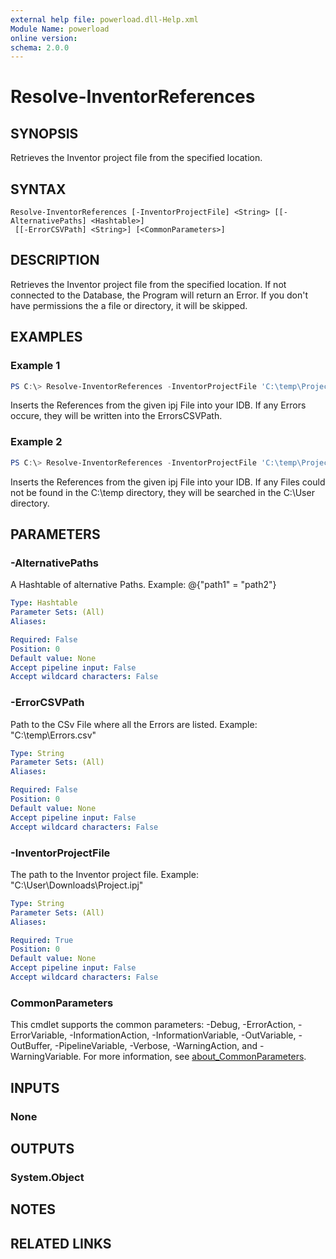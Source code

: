```yaml
---
external help file: powerload.dll-Help.xml
Module Name: powerload
online version:
schema: 2.0.0
---
```


# Resolve-InventorReferences

## SYNOPSIS
Retrieves the Inventor project file from the specified location.

## SYNTAX

```
Resolve-InventorReferences [-InventorProjectFile] <String> [[-AlternativePaths] <Hashtable>]
 [[-ErrorCSVPath] <String>] [<CommonParameters>]
```

## DESCRIPTION
Retrieves the Inventor project file from the specified location.
If not connected to the Database, the Program will return an Error.
If you don't have permissions the a file or directory, it will be skipped.

## EXAMPLES

### Example 1
```powershell
PS C:\> Resolve-InventorReferences -InventorProjectFile 'C:\temp\Project.ipj' -ErrorCSVPath 'C:\temp\Errors.csv'
```

Inserts the References from the given ipj File into your IDB. If any Errors occure, they will be written into the ErrorsCSVPath.

### Example 2
```powershell
PS C:\> Resolve-InventorReferences -InventorProjectFile 'C:\temp\Project.ipj' -AlternativePaths @{"C:\temp" = "C:\User"}
```

Inserts the References from the given ipj File into your IDB. If any Files could not be found in the C:\temp directory, they will be searched in the C:\User directory.

## PARAMETERS

### -AlternativePaths
A Hashtable of alternative Paths. Example: @{"path1" = "path2"}

```yaml
Type: Hashtable
Parameter Sets: (All)
Aliases:

Required: False
Position: 0
Default value: None
Accept pipeline input: False
Accept wildcard characters: False
```

### -ErrorCSVPath
Path to the CSv File where all the Errors are listed. Example: "C:\temp\Errors.csv"

```yaml
Type: String
Parameter Sets: (All)
Aliases:

Required: False
Position: 0
Default value: None
Accept pipeline input: False
Accept wildcard characters: False
```

### -InventorProjectFile
The path to the Inventor project file. Example: "C:\User\Downloads\Project.ipj"

```yaml
Type: String
Parameter Sets: (All)
Aliases:

Required: True
Position: 0
Default value: None
Accept pipeline input: False
Accept wildcard characters: False
```

### CommonParameters
This cmdlet supports the common parameters: -Debug, -ErrorAction, -ErrorVariable, -InformationAction, -InformationVariable, -OutVariable, -OutBuffer, -PipelineVariable, -Verbose, -WarningAction, and -WarningVariable. For more information, see [about_CommonParameters](http://go.microsoft.com/fwlink/?LinkID=113216).

## INPUTS

### None

## OUTPUTS

### System.Object
## NOTES

## RELATED LINKS
